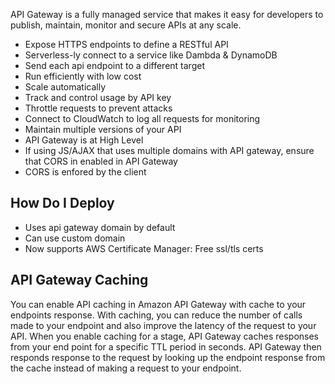 API Gateway is a fully managed service that makes it easy for developers to publish, maintain, monitor and secure APIs at any scale.
- Expose HTTPS endpoints to define a RESTful API
- Serverless-ly connect to a service like Dambda & DynamoDB
- Send each api endpoint to a different target
- Run efficiently with low cost
- Scale automatically
- Track and control usage by API key
- Throttle requests to prevent attacks
- Connect to CloudWatch to log all requests for monitoring
- Maintain multiple versions of your API
- API Gateway is at High Level
- If using JS/AJAX that uses multiple domains with API gateway, ensure that CORS in enabled in API Gateway
- CORS is enfored by the client



How Do I Deploy
---
- Uses api gateway domain by default
- Can use custom domain
- Now supports AWS Certificate Manager: Free ssl/tls certs


API Gateway Caching
---
You can enable API caching in Amazon API Gateway with cache to your endpoints response. With caching, you can reduce the number of calls made to your endpoint and also improve the latency of the request to your API. When you enable caching for a stage, API Gateway caches responses from your end point for a specific TTL period in seconds. API Gateway then responds response to the request by looking up the endpoint response from the cache instead of making a request to your endpoint.


